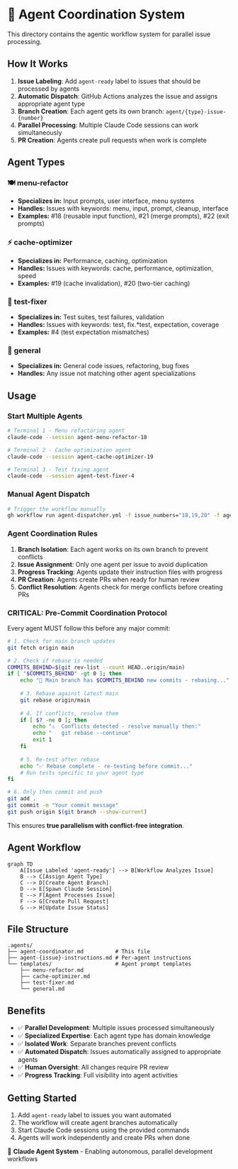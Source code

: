 # 🤖 Agent Coordination System

This directory contains the agentic workflow system for parallel issue processing.

## How It Works

1. **Issue Labeling**: Add `agent-ready` label to issues that should be processed by agents
2. **Automatic Dispatch**: GitHub Actions analyzes the issue and assigns appropriate agent type
3. **Branch Creation**: Each agent gets its own branch: `agent/{type}-issue-{number}`
4. **Parallel Processing**: Multiple Claude Code sessions can work simultaneously
5. **PR Creation**: Agents create pull requests when work is complete

## Agent Types

### 🍽️ **menu-refactor**
- **Specializes in:** Input prompts, user interface, menu systems
- **Handles:** Issues with keywords: menu, input, prompt, cleanup, interface
- **Examples:** #18 (reusable input function), #21 (merge prompts), #22 (exit prompts)

### ⚡ **cache-optimizer** 
- **Specializes in:** Performance, caching, optimization
- **Handles:** Issues with keywords: cache, performance, optimization, speed
- **Examples:** #19 (cache invalidation), #20 (two-tier caching)

### 🧪 **test-fixer**
- **Specializes in:** Test suites, test failures, validation
- **Handles:** Issues with keywords: test, fix.*test, expectation, coverage
- **Examples:** #4 (test expectation mismatches)

### 🔧 **general**
- **Specializes in:** General code issues, refactoring, bug fixes
- **Handles:** Any issue not matching other agent specializations

## Usage

### Start Multiple Agents
```bash
# Terminal 1 - Menu refactoring agent
claude-code --session agent-menu-refactor-18

# Terminal 2 - Cache optimization agent  
claude-code --session agent-cache-optimizer-19

# Terminal 3 - Test fixing agent
claude-code --session agent-test-fixer-4
```

### Manual Agent Dispatch
```bash
# Trigger the workflow manually
gh workflow run agent-dispatcher.yml -f issue_numbers="18,19,20" -f agent_type="auto"
```

### Agent Coordination Rules

1. **Branch Isolation**: Each agent works on its own branch to prevent conflicts
2. **Issue Assignment**: Only one agent per issue to avoid duplication
3. **Progress Tracking**: Agents update their instruction files with progress
4. **PR Creation**: Agents create PRs when ready for human review
5. **Conflict Resolution**: Agents check for merge conflicts before creating PRs

### **CRITICAL: Pre-Commit Coordination Protocol**

Every agent MUST follow this before any major commit:

```bash
# 1. Check for main branch updates
git fetch origin main

# 2. Check if rebase is needed
COMMITS_BEHIND=$(git rev-list --count HEAD..origin/main)
if [ "$COMMITS_BEHIND" -gt 0 ]; then
    echo "🔄 Main branch has $COMMITS_BEHIND new commits - rebasing..."
    
    # 3. Rebase against latest main
    git rebase origin/main
    
    # 4. If conflicts, resolve them
    if [ $? -ne 0 ]; then
        echo "⚠️  Conflicts detected - resolve manually then:"
        echo "   git rebase --continue"
        exit 1
    fi
    
    # 5. Re-test after rebase
    echo "✅ Rebase complete - re-testing before commit..."
    # Run tests specific to your agent type
fi

# 6. Only then commit and push
git add .
git commit -m "Your commit message"
git push origin $(git branch --show-current)
```

This ensures **true parallelism with conflict-free integration**.

## Agent Workflow

```mermaid
graph TD
    A[Issue Labeled 'agent-ready'] --> B[Workflow Analyzes Issue]
    B --> C[Assign Agent Type]
    C --> D[Create Agent Branch]
    D --> E[Spawn Claude Session]
    E --> F[Agent Processes Issue]
    F --> G[Create Pull Request]
    G --> H[Update Issue Status]
```

## File Structure

```
.agents/
├── agent-coordinator.md          # This file
├── agent-{issue}-instructions.md # Per-agent instructions
└── templates/                    # Agent prompt templates
    ├── menu-refactor.md
    ├── cache-optimizer.md
    ├── test-fixer.md
    └── general.md
```

## Benefits

- ✅ **Parallel Development**: Multiple issues processed simultaneously
- ✅ **Specialized Expertise**: Each agent type has domain knowledge
- ✅ **Isolated Work**: Separate branches prevent conflicts
- ✅ **Automated Dispatch**: Issues automatically assigned to appropriate agents
- ✅ **Human Oversight**: All changes require PR review
- ✅ **Progress Tracking**: Full visibility into agent activities

## Getting Started

1. Add `agent-ready` label to issues you want automated
2. The workflow will create agent branches automatically
3. Start Claude Code sessions using the provided commands
4. Agents will work independently and create PRs when done

🤖 **Claude Agent System** - Enabling autonomous, parallel development workflows